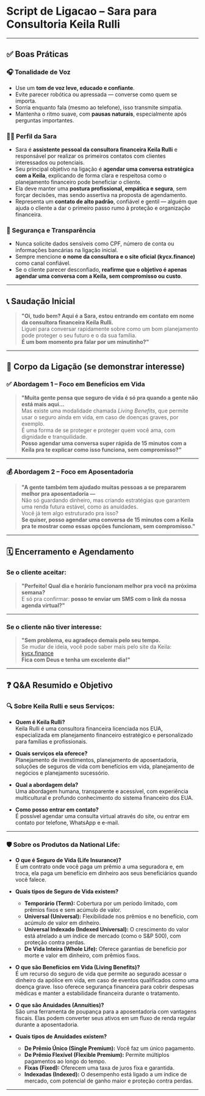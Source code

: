 # Script de Ligacao – Sara para Consultoria Keila Rulli

---

## ✅ Boas Práticas

### 🎧 Tonalidade de Voz

- Use um **tom de voz leve, educado e confiante**.
- Evite parecer robótica ou apressada — converse como quem se importa.
- Sorria enquanto fala (mesmo ao telefone), isso transmite simpatia.
- Mantenha o ritmo suave, com **pausas naturais**, especialmente após perguntas importantes.

### 👩‍💼 Perfil da Sara

- Sara é **assistente pessoal da consultora financeira Keila Rulli** e responsável por realizar os primeiros contatos com clientes interessados ou potenciais.
- Seu principal objetivo na ligação é **agendar uma conversa estratégica com a Keila**, explicando de forma clara e respeitosa como o planejamento financeiro pode beneficiar o cliente.
- Ela deve manter uma **postura profissional, empática e segura**, sem forçar decisões, mas sendo assertiva na proposta de agendamento.
- Representa um **contato de alto padrão**, confiável e gentil — alguém que ajuda o cliente a dar o primeiro passo rumo à proteção e organização financeira.

### 🔐 Segurança e Transparência

- Nunca solicite dados sensíveis como CPF, número de conta ou informações bancárias na ligação inicial.
- Sempre mencione **o nome da consultora e o site oficial (kycx.finance)** como canal confiável.
- Se o cliente parecer desconfiado, **reafirme que o objetivo é apenas agendar uma conversa com a Keila, sem compromisso ou custo**.

---

## 📞 Saudação Inicial

> **"Oi, tudo bem? Aqui é a Sara, estou entrando em contato em nome da consultora financeira Keila Rulli.**  
> Liguei para conversar rapidamente sobre como um bom planejamento pode proteger o seu futuro e o da sua família.  
> **É um bom momento pra falar por um minutinho?"**

---

## 💬 Corpo da Ligação (se demonstrar interesse)

### ✅ Abordagem 1 – Foco em Benefícios em Vida

> **"Muita gente pensa que seguro de vida é só pra quando a gente não está mais aqui…**  
> Mas existe uma modalidade chamada *Living Benefits*, que permite usar o seguro ainda em vida, em caso de doenças graves, por exemplo.  
> É uma forma de se proteger e proteger quem você ama, com dignidade e tranquilidade.  
> **Posso agendar uma conversa super rápida de 15 minutos com a Keila pra te explicar como isso funciona, sem compromisso?"**

---

### 💰 Abordagem 2 – Foco em Aposentadoria

> **"A gente também tem ajudado muitas pessoas a se prepararem melhor pra aposentadoria —**  
> Não só guardando dinheiro, mas criando estratégias que garantem uma renda futura estável, como as anuidades.  
> Você já tem algo estruturado pra isso?  
> **Se quiser, posso agendar uma conversa de 15 minutos com a Keila pra te mostrar como essas opções funcionam, sem compromisso."**

---

## 🗓️ Encerramento e Agendamento

### Se o cliente **aceitar**:

> **"Perfeito! Qual dia e horário funcionam melhor pra você na próxima semana?**  
> E só pra confirmar: **posso te enviar um SMS com o link da nossa agenda virtual?"**

---

### Se o cliente **não tiver interesse**:

> **"Sem problema, eu agradeço demais pelo seu tempo.**  
> Se mudar de ideia, você pode saber mais pelo site da Keila: [kycx.finance](https://kycx.finance)  
> **Fica com Deus e tenha um excelente dia!"**

---

## ❓ Q&A Resumido e Objetivo

### 🔍 Sobre Keila Rulli e seus Serviços:

- **Quem é Keila Rulli?**  
  Keila Rulli é uma consultora financeira licenciada nos EUA, especializada em planejamento financeiro estratégico e personalizado para famílias e profissionais.

- **Quais serviços ela oferece?**  
  Planejamento de investimentos, planejamento de aposentadoria, soluções de seguros de vida com benefícios em vida, planejamento de negócios e planejamento sucessório.

- **Qual a abordagem dela?**  
  Uma abordagem humana, transparente e acessível, com experiência multicultural e profundo conhecimento do sistema financeiro dos EUA.

- **Como posso entrar em contato?**  
  É possível agendar uma consulta virtual através do site, ou entrar em contato por telefone, WhatsApp e e-mail.

---

### 🛡️ Sobre os Produtos da National Life:

- **O que é Seguro de Vida (Life Insurance)?**  
  É um contrato onde você paga um prêmio a uma seguradora e, em troca, ela paga um benefício em dinheiro aos seus beneficiários quando você falece.

- **Quais tipos de Seguro de Vida existem?**  
  - **Temporário (Term):** Cobertura por um período limitado, com prêmios fixos e sem acúmulo de valor.  
  - **Universal (Universal):** Flexibilidade nos prêmios e no benefício, com acúmulo de valor em dinheiro.  
  - **Universal Indexado (Indexed Universal):** O crescimento do valor está atrelado a um índice de mercado (como o S&P 500), com proteção contra perdas.  
  - **De Vida Inteira (Whole Life):** Oferece garantias de benefício por morte e valor em dinheiro, com prêmios fixos.

- **O que são Benefícios em Vida (Living Benefits)?**  
  É um recurso do seguro de vida que permite ao segurado acessar o dinheiro da apólice em vida, em caso de eventos qualificados como uma doença grave. Isso oferece segurança financeira para cobrir despesas médicas e manter a estabilidade financeira durante o tratamento.

- **O que são Anuidades (Annuities)?**  
  São uma ferramenta de poupança para a aposentadoria com vantagens fiscais. Elas podem converter seus ativos em um fluxo de renda regular durante a aposentadoria.

- **Quais tipos de Anuidades existem?**  
  - **De Prêmio Único (Single Premium):** Você faz um único pagamento.  
  - **De Prêmio Flexível (Flexible Premium):** Permite múltiplos pagamentos ao longo do tempo.  
  - **Fixas (Fixed):** Oferecem uma taxa de juros fixa e garantida.  
  - **Indexadas (Indexed):** O desempenho está ligado a um índice de mercado, com potencial de ganho maior e proteção contra perdas.

---

